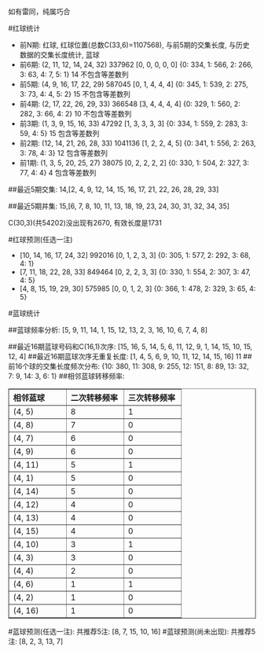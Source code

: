 <!-- 
.. title: 双色球2011111期(2011-09-22)数据分析报告
.. slug: slott-2011111-2011-09-22-report
.. date: 2011-09-23 08:00:00 UTC+08:00
.. tags: Lottery
.. link: 
.. description: 
.. type: text
-->

如有雷同，纯属巧合

<!-- TEASER_END-->

#红球统计

- 前N期: 红球, 红球位置(总数C(33,6)=1107568), 与前5期的交集长度, 与历史数据的交集长度统计, 蓝球
- 前6期: (2, 11, 12, 14, 24, 32) 337962 [0, 0, 0, 0, 0] {0: 334, 1: 566, 2: 266, 3: 63, 4: 7, 5: 1} 14 不包含等差数列
- 前5期: (4, 9, 16, 17, 22, 29) 587045 [0, 1, 4, 4, 4] {0: 345, 1: 539, 2: 275, 3: 73, 4: 4, 5: 2} 15 不包含等差数列
- 前4期: (2, 17, 22, 26, 29, 33) 366548 [3, 4, 4, 4, 4] {0: 329, 1: 560, 2: 282, 3: 66, 4: 2} 10 不包含等差数列
- 前3期: (1, 3, 9, 15, 16, 33) 47292 [1, 3, 3, 3, 3] {0: 334, 1: 559, 2: 283, 3: 59, 4: 5} 15 包含等差数列
- 前2期: (12, 14, 21, 26, 28, 33) 1041136 [1, 2, 2, 4, 5] {0: 341, 1: 556, 2: 263, 3: 78, 4: 3} 12 包含等差数列
- 前1期: (1, 3, 5, 20, 25, 27) 38075 [0, 2, 2, 2, 2] {0: 330, 1: 504, 2: 327, 3: 77, 4: 4} 4 包含等差数列

##最近5期交集:
14,[2, 4, 9, 12, 14, 15, 16, 17, 21, 22, 26, 28, 29, 33]

##最近5期并集:
15,[6, 7, 8, 10, 11, 13, 18, 19, 23, 24, 30, 31, 32, 34, 35]

C(30,3)(共54202)没出现有2670, 
有效长度是1731

#红球预测(任选一注)

- [10, 14, 16, 17, 24, 32] 992016 [0, 1, 2, 3, 3] {0: 305, 1: 577, 2: 292, 3: 68, 4: 1}
- [7, 11, 18, 22, 28, 33] 849464 [0, 2, 2, 3, 3] {0: 330, 1: 554, 2: 307, 3: 47, 4: 5}
- [4, 8, 15, 19, 29, 30] 575985 [0, 0, 1, 2, 3] {0: 366, 1: 478, 2: 329, 3: 65, 4: 5}

#蓝球统计

##蓝球频率分析:
[5, 9, 11, 14, 1, 15, 12, 13, 2, 3, 16, 10, 6, 7, 4, 8]

##最近16期蓝球号码和C(16,1)次序:
[15, 16, 5, 14, 5, 6, 11, 12, 9, 1, 14, 15, 10, 15, 12, 4]
##最近16期蓝球次序无重复长度:
[1, 4, 5, 6, 9, 10, 11, 12, 14, 15, 16] 11
##前16个球的交集长度频次分布:
{10: 380, 11: 308, 9: 255, 12: 151, 8: 89, 13: 32, 7: 9, 14: 3, 6: 1}
##相邻蓝球转移频率:
<table border="1" class="table table-striped dataframe">
  <thead>
    <tr style="text-align: left;">
      <th style="min-width: 100px;">相邻蓝球</th>
      <th style="min-width: 100px;">二次转移频率</th>
      <th style="min-width: 100px;">三次转移频率</th>
    </tr>
  </thead>
  <tbody>
    <tr>
      <td>  (4, 5)</td>
      <td> 8</td>
      <td> 1</td>
    </tr>
    <tr>
      <td>  (4, 8)</td>
      <td> 7</td>
      <td> 0</td>
    </tr>
    <tr>
      <td>  (4, 7)</td>
      <td> 6</td>
      <td> 0</td>
    </tr>
    <tr>
      <td>  (4, 9)</td>
      <td> 6</td>
      <td> 0</td>
    </tr>
    <tr>
      <td> (4, 11)</td>
      <td> 5</td>
      <td> 1</td>
    </tr>
    <tr>
      <td>  (4, 1)</td>
      <td> 5</td>
      <td> 0</td>
    </tr>
    <tr>
      <td> (4, 14)</td>
      <td> 5</td>
      <td> 0</td>
    </tr>
    <tr>
      <td> (4, 12)</td>
      <td> 4</td>
      <td> 0</td>
    </tr>
    <tr>
      <td> (4, 13)</td>
      <td> 4</td>
      <td> 0</td>
    </tr>
    <tr>
      <td> (4, 15)</td>
      <td> 4</td>
      <td> 0</td>
    </tr>
    <tr>
      <td> (4, 10)</td>
      <td> 3</td>
      <td> 1</td>
    </tr>
    <tr>
      <td>  (4, 3)</td>
      <td> 3</td>
      <td> 0</td>
    </tr>
    <tr>
      <td>  (4, 4)</td>
      <td> 2</td>
      <td> 0</td>
    </tr>
    <tr>
      <td>  (4, 6)</td>
      <td> 1</td>
      <td> 1</td>
    </tr>
    <tr>
      <td>  (4, 2)</td>
      <td> 1</td>
      <td> 0</td>
    </tr>
    <tr>
      <td> (4, 16)</td>
      <td> 1</td>
      <td> 0</td>
    </tr>
  </tbody>
</table>
#蓝球预测(任选一注):
共推荐5注: [8, 7, 15, 10, 16]
#蓝球预测(尚未出现):
共推荐5注: [8, 2, 3, 13, 7]

